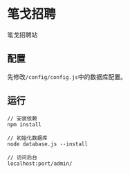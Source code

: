 # 笔戈招聘 #

笔戈招聘站

## 配置 ##

先修改`/config/config.js`中的数据库配置。

## 运行 ##

```
// 安装依赖
npm install

// 初始化数据库
node database.js --install

// 访问后台
localhost:port/admin/
```
